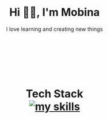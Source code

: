 <h1 align="center"> Hi 👋🏻, I'm Mobina </br> </h1>
<p align="center">I love learning and creating new things</p></br>

<dive style="display:flex; gap:1rem; justify-content:center;">

<a href="https://www.linkedin.com/in/MobinaBakhshpour" target="_blank"><img alt="" src="https://img.shields.io/badge/LinkedIn-000?logo=linkedin&logoColor=0A66C2&style=for-the-badge" style="vertical-align:center" /></a>


<a href="https://codepen.io/MobinaBakhshpour" target="_blank"><img alt="" src="https://img.shields.io/badge/CodePen-000?logo=CodePen&logoColor=1111&style=for-the-badge" style="vertical-align:center" /></a>


<a href="https://t.me/MOBIN_ALEF" target="_blank"><img alt="" src="https://img.shields.io/badge/Telegram-000?logo=Telegram&logoColor=0A66C2&style=for-the-badge" style="vertical-align:center" /></a>

</dive>

</br></br>
<h1 align="center"> Tech Stack </br>
<div align="center">
  <a href="https://github.com/MobinaBakhshpour">
    <img src="https://skillicons.dev/icons?i=react,javascript,html,css,bootstrap,mysql,git,figma,xd,php,npm&perline=11" alt="my skills" />
  </a>
  </br></br>
</div>